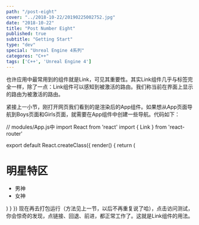 ```yaml
---
path: "/post-eight"
cover: "../2018-10-22/20190225002752.jpg"
date: "2018-10-22"
title: "Post Number Eight"
published: true
subtitle: "Getting Start"
type: "dev"
special: "Unreal Engine 4系列"
categores: "C++"
tags: ['C++', 'Unreal Engine 4']
---
```


也许应用中最常用到的组件就是Link，可见其重要性。其实Link组件几乎与<a>标签完全一样，除了一点：Link组件可以感知到被激活的路由。我们称当前在界面上显示的路由为被激活的路由。

紧接上一小节，刚打开网页我们看到的是渲染后的App组件。如果想从App页面导航到Boys页面和Girls页面，就需要在App组件中创建一些导航。代码如下：

// modules/App.js中
import React from 'react'
import { Link } from 'react-router'

export default React.createClass({
  render() {
    return (
      <div>
        <h1>明星特区</h1>
        <ul role="nav">
          <li><Link to="/boys">男神</Link></li>
          <li><Link to="/girls">女神</Link></li>
        </ul>
      </div>
    )
  }
})
现在再去打包运行（方法见上一节，以后不再重复说了哈），点击访问测试，你会惊奇的发现，点链接、回退、前进，都正常工作了。这就是Link组件的用法。
